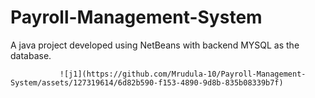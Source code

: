 # Payroll-Management-System
A java project developed using NetBeans with backend MYSQL as the database.

               ![j1](https://github.com/Mrudula-10/Payroll-Management-System/assets/127319614/6d82b590-f153-4890-9d8b-835b08339b7f)
